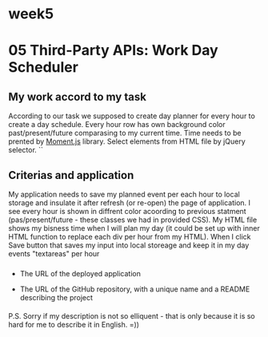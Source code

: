 # week5
# 05 Third-Party APIs: Work Day Scheduler

## My work accord to my task

According to our task we supposed to create day planner for every hour to create a day schedule. Every hour row has own background color past/present/future comparasing to my current time. Time needs to be prented by [Moment.js](https://momentjs.com/) library. Select elements from HTML file by jQuery selector. 
``

## Criterias and application

My application needs to save my planned event per each hour to local storage and insulate it after refresh (or re-open) the page of application. I see every hour is shown in diffrent color acoording to previous statment (pas/present/future - these classes we had in provided CSS). My HTML file shows my bisness time when I will plan my day (it could be set up with inner HTML function to replace each div per hour from my HTML). When I click Save button that saves my input into local storeage and keep it in my day events "textareas" per hour


###
* The URL of the deployed application

* The URL of the GitHub repository, with a unique name and a README describing the project



####
P.S. Sorry if my description is not so elliquent - that is only because it is so hard for me to describe it in English. =)) 